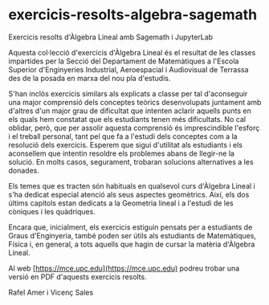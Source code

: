# exercicis-resolts-algebra-sagemath
Exercicis resolts d'Àlgebra Lineal amb Sagemath i JupyterLab

Aquesta col·lecció d'exercicis d'Àlgebra Lineal és el
resultat de les classes impartides per la Secció del Departament
de Matemàtiques a l'Escola Superior d'Enginyeries
Industrial, Aeroespacial i Audiovisual de Terrassa des de la posada
en marxa del nou pla d'estudis.

S'han inclòs exercicis similars als explicats a classe per tal
d'aconseguir una major comprensió dels conceptes teòrics
desenvolupats juntament amb d'altres d'un major grau de dificultat que
intenten aclarir aquells punts en els quals hem constatat que els
estudiants tenen més dificultats. No cal oblidar, però, que per
assolir aquesta comprensió és imprescindible l'esforç i el
treball personal, tant pel que fa a l'estudi dels conceptes com
a la resolució dels exercicis. Esperem que sigui d'utilitat als
estudiants i els aconsellem que intentin resoldre els problemes
abans de llegir-ne la solució. En molts casos, segurament, trobaran
solucions alternatives a les donades.

Els temes que es tracten són habituals en qualsevol curs
d'Àlgebra Lineal i s'ha dedicat especial atenció als seus aspectes
geomètrics. Així, els dos últims capítols estan dedicats a la Geometria lineal
i a l'estudi de les còniques i les quàdriques.

Encara que, inicialment, els exercicis estiguin pensats per a
estudiants de Graus d'Enginyeria, també poden ser útils als
estudiants de Matemàtiques, Física i, en general, a tots aquells
que hagin de cursar la matèria d'Àlgebra Lineal.

Al web [https://mce.upc.edu](https://mce.upc.edu) podreu trobar una versió en
PDF d'aquests exercicis resolts.

Rafel Amer i Vicenç Sales
